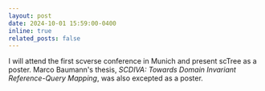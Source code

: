 ```yaml
---
layout: post
date: 2024-10-01 15:59:00-0400
inline: true
related_posts: false
---
```


I will attend the first scverse conference in Munich and present scTree as a poster. Marco Baumann's thesis, *SCDIVA: Towards Domain Invariant Reference-Query Mapping*, was also excepted as a poster.